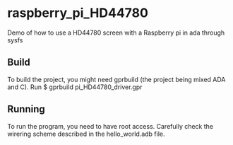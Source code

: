 raspberry_pi_HD44780
====================

Demo of how to use a HD44780 screen with a Raspberry pi in ada through sysfs

Build
-----

To build the project, you might need gprbuild (the project being mixed ADA and C).
Run
  $ gprbuild pi_HD44780_driver.gpr


Running
-------

To run the program, you need to have root access.
Carefully check the wirering scheme described in the hello_world.adb file.
